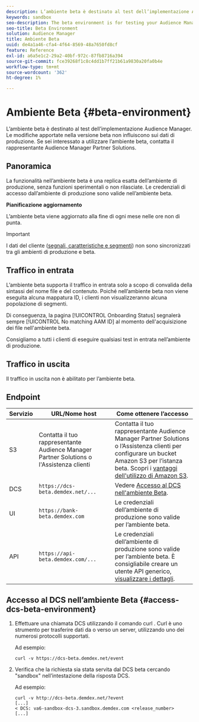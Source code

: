 ```yaml
---
description: L’ambiente beta è destinato al test dell’implementazione Audience Manager. Le modifiche apportate nella versione beta non influiscono sui dati di produzione. Se sei interessato a utilizzare l’ambiente beta, contatta il rappresentante Audience Manager Partner Solutions.
keywords: sandbox
seo-description: The beta environment is for testing your Audience Manager implementation. Changes made in beta do not affect production data. Contact your Audience Manager Partner Solutions representative if you're interested in using the beta environment.
seo-title: Beta Environment
solution: Audience Manager
title: Ambiente Beta
uuid: de4a1a46-cfa4-4f64-8569-48a7650fd8cf
feature: Reference
exl-id: a6a5e1c2-29a2-40bf-972c-87fb8716a394
source-git-commit: fce39268f1c8c4dd1b7ff21b61a9830a20fa0b4e
workflow-type: tm+mt
source-wordcount: '362'
ht-degree: 1%

---
```


# Ambiente Beta {#beta-environment}

L’ambiente beta è destinato al test dell’implementazione Audience Manager. Le modifiche apportate nella versione beta non influiscono sui dati di produzione. Se sei interessato a utilizzare l’ambiente beta, contatta il rappresentante Audience Manager Partner Solutions.

## Panoramica

La funzionalità nell’ambiente beta è una replica esatta dell’ambiente di produzione, senza funzioni sperimentali o non rilasciate. Le credenziali di accesso dall’ambiente di produzione sono valide nell’ambiente beta.

**Pianificazione aggiornamento**

L’ambiente beta viene aggiornato alla fine di ogni mese nelle ore non di punta.

>[!IMPORTANT]
>
>I dati del cliente ([segnali, caratteristiche e segmenti](https://experienceleague.adobe.com/docs/audience-manager/user-guide/reference/signal-trait-segment.html?lang=en)) non sono sincronizzati tra gli ambienti di produzione e beta.

## Traffico in entrata

L’ambiente beta supporta il traffico in entrata solo a scopo di convalida della sintassi del nome file e del contenuto. Poiché nell’ambiente beta non viene eseguita alcuna mappatura ID, i clienti non visualizzeranno alcuna popolazione di segmenti.

Di conseguenza, la pagina [!UICONTROL Onboarding Status] segnalerà sempre [!UICONTROL No matching AAM ID] al momento dell&#39;acquisizione dei file nell&#39;ambiente beta.

Consigliamo a tutti i clienti di eseguire qualsiasi test in entrata nell’ambiente di produzione.

## Traffico in uscita

Il traffico in uscita non è abilitato per l’ambiente beta.

## Endpoint

| Servizio | URL/Nome host | Come ottenere l’accesso |
|--- |--- | --- |
| S3 | Contatta il tuo rappresentante Audience Manager Partner Solutions o l&#39;Assistenza clienti | Contatta il tuo rappresentante Audience Manager Partner Solutions o l’Assistenza clienti per configurare un bucket Amazon S3 per l’istanza beta. Scopri i [vantaggi dell&#39;utilizzo di Amazon S3](../reference/amazon-s3.md). |
| DCS | `https://dcs-beta.demdex.net/...` | Vedere [Accesso al DCS nell&#39;ambiente Beta](../reference/beta-environment.md#access-dcs-beta-environment). |
| UI | `https://bank-beta.demdex.com` | Le credenziali dell’ambiente di produzione sono valide per l’ambiente beta. |
| API | `https://api-beta.demdex.com/...` | Le credenziali dell’ambiente di produzione sono valide per l’ambiente beta. È consigliabile creare un utente API generico, [visualizzare i dettagli](../api/rest-api-main/aam-api-getting-started.md#requirements). |

## Accesso al DCS nell’ambiente Beta {#access-dcs-beta-environment}

1. Effettuare una chiamata DCS utilizzando il comando curl [](https://curl.haxx.se/docs/manpage.html). Curl è uno strumento per trasferire dati da o verso un server, utilizzando uno dei numerosi protocolli supportati.

   Ad esempio:

   `curl -v https://dcs-beta.demdex.net/event`

1. Verifica che la richiesta sia stata servita dal DCS beta cercando &quot;sandbox&quot; nell’intestazione della risposta DCS.

   Ad esempio:

   ```
   curl -v http://dcs-beta.demdex.net/?event
   [...]
   < DCS: va6-sandbox-dcs-3.sandbox.demdex.com <release_number>
   [...]
   ```

<!--

1. Determine the load balancer's endpoint IP addresses.

   Run the `dig`  [command](https://en.wikipedia.org/wiki/Dig_(command)) to determine the IP address of the nearest load balancer. The `dig` command queries the Domain Name System and returns the name and IP addresses of the [!DNL Audience Manager] [!UICONTROL Data Collection Servers (DCS)].

   ```
   dig dcs-beta.demdex.net
   ...
   dcs-sandbox-1754093861.us-east-1.elb.amazonaws.com. 60 IN A 52.87.15.51
   dcs-sandbox-1754093861.us-east-1.elb.amazonaws.com. 60 IN A 50.16.150.8
   dcs-sandbox-1754093861.us-east-1.elb.amazonaws.com. 60 IN A 52.2.228.100
   ```

2. Using one of the addresses in the above table, add a static DNS entry in the [!DNL /etc/hosts] file.

   On Windows, modify [!DNL c:\WINDOWS\system32\drivers\etc\hosts].

   For example:

   [!DNL 52.87.15.51 *`samplepartner`*.demdex.net]

   >[!NOTE]
   >
   >The addresses change occasionally, so you must keep your [!DNL /etc/hosts] file up to date.

   Additionally, if you need to set up ID synchronization, you must add a similar entry for [!DNL dpm.demdex.net.]

   [!DNL 52.87.15.51 dpm.demdex.net]. 

3. Make a DCS call, using the `curl` [command](https://curl.haxx.se/docs/manpage.html). Curl is a tool to transfer data from or to a server, using one of many supported protocols.

   For example:

   [!DNL https://<domain>/event?product=camera] 

4. Verify that your request was served by the beta DCS by looking for "sandbox" in the DCS response header.

   For example:

   ```
   curl -v https://dcs-beta.demdex.net/?event
   [...]
   < DCS: va6-sandbox-dcs-3.sandbox.demdex.com <release_number>
   [...]
   ```

   -->
